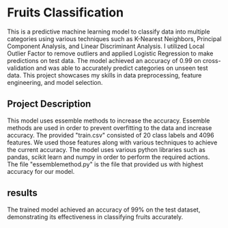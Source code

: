 # Fruits Classification

This is a predictive machine learning model to classify data into multiple categories using various techniques such as K-Nearest Neighbors, Principal Component Analysis, and Linear Discriminant Analysis. I utilized Local Outlier Factor to remove outliers and applied Logistic Regression to make predictions on test data. The model achieved an accuracy of 0.99 on cross-validation and was able to accurately predict categories on unseen test data. This project showcases my skills in data preprocessing, feature engineering, and model selection.

## Project Description

This model uses essemble methods to increase the accuracy. Essemble methods are used in order to prevent overfitting to the data and increase accuracy. The provided "train.csv" consisted of 20 class labels and 4096 features. We used those features along with various techniques to achieve the current accuracy. The model uses various python libraries such as pandas, scikit learn and numpy in order to perform the required actions. The file "essemblemethod.py" is the file that provided us with highest accuracy for our model.

## results

The trained model achieved an accuracy of 99% on the test dataset, demonstrating its effectiveness in classifying fruits accurately.
